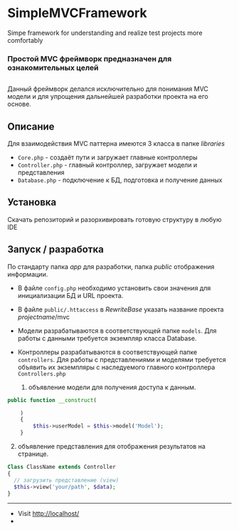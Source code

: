 # SimpleMVCFramework
Simpe framework for understanding and realize test projects more comfortably
### Простой MVC фреймворк  предназначен для ознакомительных целей
##
Данный фреймворк делался исключительно для понимания MVC модели и для упрощения дальнейшей разработки проекта на его основе.

## Описание
Для взаимодействия MVC паттерна имеются 3 класса в папке *libraries*
* `Core.php` - создаёт пути и загружает главные контроллеры
* `Controller.php` - главный контроллер, загружает модели и представления
* `Database.php` - подключение к БД, подготовка и получение данных 

## Установка
Скачать репозиторий и разорхивировать готовую структуру в любую IDE

## Запуск / разработка
По стандарту папка *app* для разработки, папка *public* отображения информации.
* В файле  `config.php` необходимо установить свои значения для инициализации БД и URL проекта.
* В файле  `public/.httaccess` в *RewriteBase* указать название проекта *projectname*/mvc
* Модели разрабатываются в соответствующей папке `models`. Для работы с данными требуется экземпляр класса Database.
 * Контроллеры разрабатываются в соответствующей папке `controllers`. Для работы с представлениями и моделями требуется объявить их экземпляры с наследуемого главного контроллера `Controllers.php`
 
   1. объявление модели для получения доступа к данным.
``` php
public function __construct(

    )
    {
        $this->userModel = $this->model('Model');
    }
 ```
 
 2. объявление представления для отображения результатов на странице.
``` php
Class ClassName extends Controller
{
  // загрузить представление (view)
  $this->view('your/path', $data);
}
 ```
 ---



 

* Visit [http://localhost/](http://localhost/)
* 


